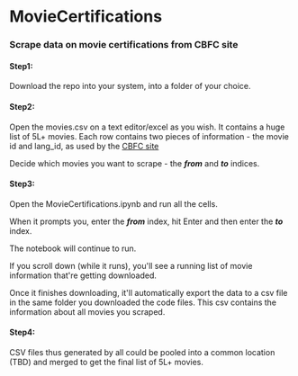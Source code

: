# MovieCertifications
### Scrape data on movie certifications from CBFC site

#### Step1: 
Download the repo into your system, into a folder of your choice.

#### Step2: 
Open the movies.csv on a text editor/excel as you wish.  It contains a huge list of 5L+ movies.  Each row contains two pieces of information - the movie id and lang_id, as used by the [CBFC site](https://www.cbfcindia.gov.in/main/)

Decide which movies you want to scrape - the **_from_** and **_to_** indices.

#### Step3: 
Open the MovieCertifications.ipynb and run all the cells.

When it prompts you, enter the **_from_** index, hit Enter and then enter the **_to_** index.

The notebook will continue to run.  

If you scroll down (while it runs), you'll see a running list of movie information that're getting downloaded.

Once it finishes downloading, it'll automatically export the data to a csv file in the same folder you downloaded the code files.  This csv contains the information about all movies you scraped.

#### Step4:

CSV files thus generated by all could be pooled into a common location (TBD) and merged to get the final list of 5L+ movies.
